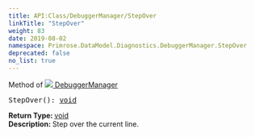 ```yaml
---
title: API:Class/DebuggerManager/StepOver
linkTitle: "StepOver"
weight: 83
date: 2019-08-02
namespace: Primrose.DataModel.Diagnostics.DebuggerManager.StepOver
deprecated: false
no_list: true
---
```

Method of <a href="/docs/api-reference/Class/DebuggerManager"><img src="/icons/silk/bug.png"/>&nbsp;DebuggerManager</a>
<pre class="method-declaration">
StepOver(): <a class="type" href="/docs/api-reference/System/void">void</a></pre>
<b>Return Type: </b>
<a class="type" href="/docs/api-reference/System/void">void</a>
<br/>
<b>Description: </b>
Step over the current line.

